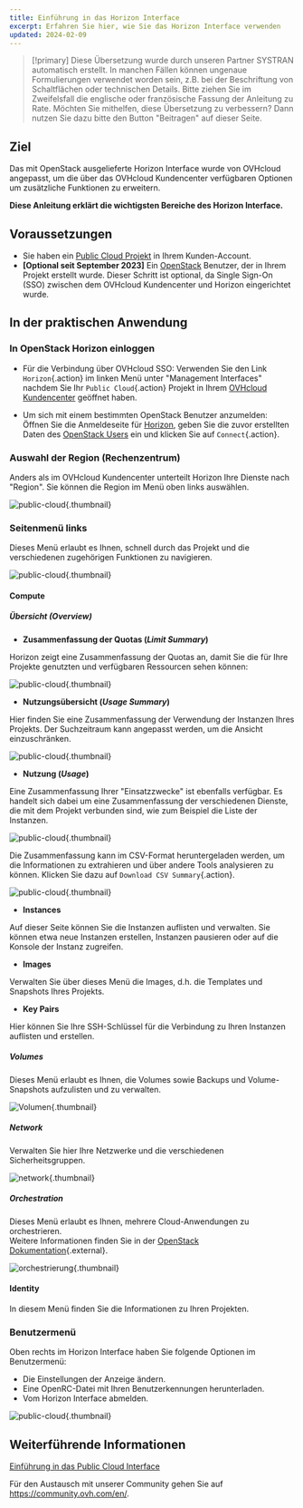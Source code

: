 ```yaml
---
title: Einführung in das Horizon Interface
excerpt: Erfahren Sie hier, wie Sie das Horizon Interface verwenden
updated: 2024-02-09
---
```


> [!primary]
> Diese Übersetzung wurde durch unseren Partner SYSTRAN automatisch erstellt. In manchen Fällen können ungenaue Formulierungen verwendet worden sein, z.B. bei der Beschriftung von Schaltflächen oder technischen Details. Bitte ziehen Sie im Zweifelsfall die englische oder französische Fassung der Anleitung zu Rate. Möchten Sie mithelfen, diese Übersetzung zu verbessern? Dann nutzen Sie dazu bitte den Button "Beitragen" auf dieser Seite.
>

## Ziel

Das mit OpenStack ausgelieferte Horizon Interface wurde von OVHcloud angepasst, um die über das OVHcloud Kundencenter verfügbaren Optionen um zusätzliche Funktionen zu erweitern.

**Diese Anleitung erklärt die wichtigsten Bereiche des Horizon Interface.**

## Voraussetzungen

- Sie haben ein [Public Cloud Projekt](/pages/public_cloud/compute/create_a_public_cloud_project) in Ihrem Kunden-Account.
- **[Optional seit September 2023]** Ein [OpenStack](/pages/public_cloud/compute/create_and_delete_a_user) Benutzer, der in Ihrem Projekt erstellt wurde. Dieser Schritt ist optional, da Single Sign-On (SSO) zwischen dem OVHcloud Kundencenter und Horizon eingerichtet wurde.

## In der praktischen Anwendung

### In OpenStack Horizon einloggen

- Für die Verbindung über OVHcloud SSO: Verwenden Sie den Link `Horizon`{.action} im linken Menü unter "Management Interfaces" nachdem Sie Ihr `Public Cloud`{.action} Projekt in Ihrem [OVHcloud Kundencenter](https://www.ovh.com/auth/?action=gotomanager&from=https://www.ovh.de/&ovhSubsidiary=de) geöffnet haben.

- Um sich mit einem bestimmten OpenStack Benutzer anzumelden: Öffnen Sie die Anmeldeseite für [Horizon](https://horizon.cloud.ovh.net/auth/login/), geben Sie die zuvor erstellten Daten des [OpenStack Users](/pages/public_cloud/compute/create_and_delete_a_user) ein und klicken Sie auf `Connect`{.action}.

### Auswahl der Region (Rechenzentrum)

Anders als im OVHcloud Kundencenter unterteilt Horizon Ihre Dienste nach "Region". Sie können die Region im Menü oben links auswählen.

![public-cloud](images/region2021.png){.thumbnail}

### Seitenmenü links

Dieses Menü erlaubt es Ihnen, schnell durch das Projekt und die verschiedenen zugehörigen Funktionen zu navigieren.

![public-cloud](images/leftmenu2021.png){.thumbnail}

#### Compute

##### **Übersicht (*Overview*)**

- **Zusammenfassung der Quotas (*Limit Summary*)**

Horizon zeigt eine Zusammenfassung der Quotas an, damit Sie die für Ihre Projekte genutzten und verfügbaren Ressourcen sehen können:

![public-cloud](images/quotas2021.png){.thumbnail}

- **Nutzungsübersicht (*Usage Summary*)**

Hier finden Sie eine Zusammenfassung der Verwendung der Instanzen Ihres Projekts. Der Suchzeitraum kann angepasst werden, um die Ansicht einzuschränken.

![public-cloud](images/usagesummary2021.png){.thumbnail}

- **Nutzung (*Usage*)**

Eine Zusammenfassung Ihrer "Einsatzzwecke" ist ebenfalls verfügbar. Es handelt sich dabei um eine Zusammenfassung der verschiedenen Dienste, die mit dem Projekt verbunden sind, wie zum Beispiel die Liste der Instanzen.

![public-cloud](images/usage2021.png){.thumbnail}

Die Zusammenfassung kann im CSV-Format heruntergeladen werden, um die Informationen zu extrahieren und über andere Tools analysieren zu können. Klicken Sie dazu auf `Download CSV Summary`{.action}.

![public-cloud](images/csv2021.png){.thumbnail}

- **Instances**

Auf dieser Seite können Sie die Instanzen auflisten und verwalten. Sie können etwa neue Instanzen erstellen, Instanzen pausieren oder auf die Konsole der Instanz zugreifen.

- **Images**

Verwalten Sie über dieses Menü die Images, d.h. die Templates und Snapshots Ihres Projekts.

- **Key Pairs**

Hier können Sie Ihre SSH-Schlüssel für die Verbindung zu Ihren Instanzen auflisten und erstellen.

##### **Volumes**

Dieses Menü erlaubt es Ihnen, die Volumes sowie Backups und Volume-Snapshots aufzulisten und zu verwalten.

![Volumen](images/volumes2021.png){.thumbnail}

##### **Network**

Verwalten Sie hier Ihre Netzwerke und die verschiedenen Sicherheitsgruppen. 

![network](images/network2021.png){.thumbnail}

##### **Orchestration**

Dieses Menü erlaubt es Ihnen, mehrere Cloud-Anwendungen zu orchestrieren.<br>
Weitere Informationen finden Sie in der [OpenStack Dokumentation](https://docs.openstack.org/horizon/pike/user/stacks.html){.external}.

![orchestrierung](images/orchestration2021.png){.thumbnail}

#### Identity

In diesem Menü finden Sie die Informationen zu Ihren Projekten.

### Benutzermenü

Oben rechts im Horizon Interface haben Sie folgende Optionen im Benutzermenü: 

- Die Einstellungen der Anzeige ändern.
- Eine OpenRC-Datei mit Ihren Benutzerkennungen herunterladen.
- Vom Horizon Interface abmelden.

![public-cloud](images/username2021.png){.thumbnail}

## Weiterführende Informationen

[Einführung in das Public Cloud Interface](/pages/public_cloud/compute/03-public-cloud-interface-walk-me)
 
Für den Austausch mit unserer Community gehen Sie auf <https://community.ovh.com/en/>.
